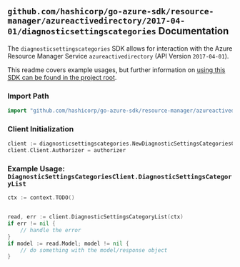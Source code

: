 
## `github.com/hashicorp/go-azure-sdk/resource-manager/azureactivedirectory/2017-04-01/diagnosticsettingscategories` Documentation

The `diagnosticsettingscategories` SDK allows for interaction with the Azure Resource Manager Service `azureactivedirectory` (API Version `2017-04-01`).

This readme covers example usages, but further information on [using this SDK can be found in the project root](https://github.com/hashicorp/go-azure-sdk/tree/main/docs).

### Import Path

```go
import "github.com/hashicorp/go-azure-sdk/resource-manager/azureactivedirectory/2017-04-01/diagnosticsettingscategories"
```


### Client Initialization

```go
client := diagnosticsettingscategories.NewDiagnosticSettingsCategoriesClientWithBaseURI("https://management.azure.com")
client.Client.Authorizer = authorizer
```


### Example Usage: `DiagnosticSettingsCategoriesClient.DiagnosticSettingsCategoryList`

```go
ctx := context.TODO()


read, err := client.DiagnosticSettingsCategoryList(ctx)
if err != nil {
	// handle the error
}
if model := read.Model; model != nil {
	// do something with the model/response object
}
```
